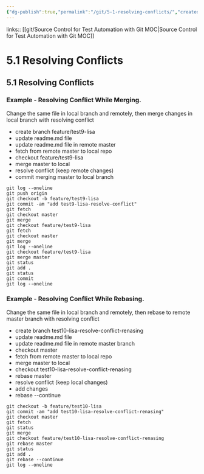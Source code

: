 ```yaml
---
{"dg-publish":true,"permalink":"/git/5-1-resolving-conflicts/","created":"","updated":""}
---
```


links:: [[git/Source Control for Test Automation with Git MOC\|Source Control for Test Automation with Git MOC]]

# 5.1 Resolving Conflicts

## 5.1 Resolving Conflicts

### Example - Resolving Conflict While Merging.

Change the same file in local branch and remotely, then merge changes in local branch with resolving conflict

- create branch feature/test9-lisa
- update readme.md file 
- update readme.md file in remote master 
- fetch from remote master to local repo
- checkout feature/test9-lisa
- merge master to local
- resolve conflict (keep remote changes)
- commit merging master to local branch

```shell
git log --oneline                                                                                  git push origin                                                                                    git checkout -b feature/test9-lisa                                                                 git commit -am "add test9-lisa-resolve-conflict"                                                   git fetch                                                                                          git checkout master                                                                                git merge                                                                                          git checkout feature/test9-lisa                                                                    git fetch                                                                                          git checkout master                                                                                git merge                                                                                          git log --oneline                                                                                  git checkout feature/test9-lisa                                                                    git merge master                                                                                   git status                                                                                         git add .                                                                                          git status                                                                                         git commit                                                                                         git log --oneline                                         
```

### Example - Resolving Conflict While Rebasing.

Change the same file in local branch and remotely, then rebase to remote master branch with resolving conflict

- create branch test10-lisa-resolve-conflict-renasing
- update readme.md file 
- update readme.md file in remote master branch
- checkout master
- fetch from remote master to local repo
- merge master to local
- checkout test10-lisa-resolve-conflict-renasing
- rebase master
- resolve conflict (keep local changes)
- add changes
- rebase --continue

```shell
git checkout -b feature/test10-lisa                                                                git commit -am "add test10-lisa-resolve-conflict-renasing"                                         git checkout master                                                                                git fetch                                                                                          git status                                                                                         git merge                                                                                          git checkout feature/test10-lisa-resolve-conflict-renasing                                                                  git rebase master                                                                                  git status                                                                                         git add .                                                                                          git rebase --continue                                                                              git log --oneline            

```